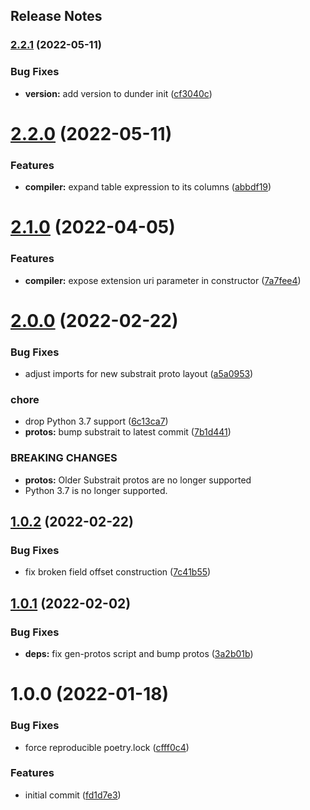 Release Notes
---

### [2.2.1](https://github.com/ibis-project/ibis-substrait/compare/v2.2.0...v2.2.1) (2022-05-11)


### Bug Fixes

* **version:** add version to dunder init ([cf3040c](https://github.com/ibis-project/ibis-substrait/commit/cf3040c02c47485f8d34161bd4adde357d285eaa))

# [2.2.0](https://github.com/ibis-project/ibis-substrait/compare/v2.1.0...v2.2.0) (2022-05-11)


### Features

* **compiler:** expand table expression to its columns ([abbdf19](https://github.com/ibis-project/ibis-substrait/commit/abbdf194dc551ac5844aa5570ab58eabeb3cbb22))

# [2.1.0](https://github.com/ibis-project/ibis-substrait/compare/v2.0.0...v2.1.0) (2022-04-05)


### Features

* **compiler:** expose extension uri parameter in constructor ([7a7fee4](https://github.com/ibis-project/ibis-substrait/commit/7a7fee47d19a52510fde71af0aaa96372b18c1cb))

# [2.0.0](https://github.com/ibis-project/ibis-substrait/compare/v1.0.2...v2.0.0) (2022-02-22)


### Bug Fixes

* adjust imports for new substrait proto layout ([a5a0953](https://github.com/ibis-project/ibis-substrait/commit/a5a0953e83aeb4d9249ea97826aea0e1f8e8ed4c))


### chore

* drop Python 3.7 support ([6c13ca7](https://github.com/ibis-project/ibis-substrait/commit/6c13ca7cad3a1ef3dbd6cd7ae80dff3fdcbe6848))
* **protos:** bump substrait to latest commit ([7b1d441](https://github.com/ibis-project/ibis-substrait/commit/7b1d441e8e9e916729bc0674e83e9a6a3d88e2b2))


### BREAKING CHANGES

* **protos:** Older Substrait protos are no longer supported
* Python 3.7 is no longer supported.

## [1.0.2](https://github.com/ibis-project/ibis-substrait/compare/v1.0.1...v1.0.2) (2022-02-22)


### Bug Fixes

* fix broken field offset construction ([7c41b55](https://github.com/ibis-project/ibis-substrait/commit/7c41b555f22f01db4c57252dded07ce8c2b678bc))

## [1.0.1](https://github.com/ibis-project/ibis-substrait/compare/v1.0.0...v1.0.1) (2022-02-02)


### Bug Fixes

* **deps:** fix gen-protos script and bump protos ([3a2b01b](https://github.com/ibis-project/ibis-substrait/commit/3a2b01bad8ccd9647ba60c13956f0d4c9979588d))

# 1.0.0 (2022-01-18)


### Bug Fixes

* force reproducible poetry.lock ([cfff0c4](https://github.com/ibis-project/ibis-substrait/commit/cfff0c4fc8d08788e8959110c9db2ee34dec6c09))


### Features

* initial commit ([fd1d7e3](https://github.com/ibis-project/ibis-substrait/commit/fd1d7e3ad52b71e3c67fdf323462240bc0c9255e))
